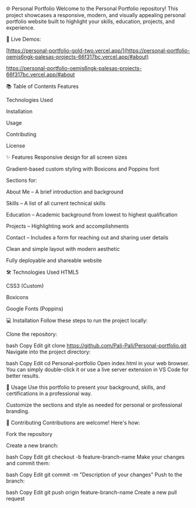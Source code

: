 🌐 Personal Portfolio
Welcome to the Personal Portfolio repository!
This project showcases a responsive, modern, and visually appealing personal portfolio website built to highlight your skills, education, projects, and experience.

📍 Live Demos:

[https://personal-portfolio-gold-two.vercel.app/](https://personal-portfolio-oemjs6ngk-palesas-projects-66f317bc.vercel.app/#about)

https://personal-portfolio-oemjs6ngk-palesas-projects-66f317bc.vercel.app/#about

📚 Table of Contents
Features

Technologies Used

Installation

Usage

Contributing

License

✨ Features
Responsive design for all screen sizes

Gradient-based custom styling with Boxicons and Poppins font

Sections for:

About Me – A brief introduction and background

Skills – A list of all current technical skills

Education – Academic background from lowest to highest qualification

Projects – Highlighting work and accomplishments

Contact – Includes a form for reaching out and sharing user details

Clean and simple layout with modern aesthetic

Fully deployable and shareable website

🛠️ Technologies Used
HTML5

CSS3 (Custom)

Boxicons

Google Fonts (Poppins)

💻 Installation
Follow these steps to run the project locally:

Clone the repository:

bash
Copy
Edit
git clone https://github.com/Pali-Pali/Personal-portfolio.git
Navigate into the project directory:

bash
Copy
Edit
cd Personal-portfolio
Open index.html in your web browser.
You can simply double-click it or use a live server extension in VS Code for better results.

🚀 Usage
Use this portfolio to present your background, skills, and certifications in a professional way.

Customize the sections and style as needed for personal or professional branding.

🤝 Contributing
Contributions are welcome! Here's how:

Fork the repository

Create a new branch:

bash
Copy
Edit
git checkout -b feature-branch-name
Make your changes and commit them:

bash
Copy
Edit
git commit -m "Description of your changes"
Push to the branch:

bash
Copy
Edit
git push origin feature-branch-name
Create a new pull request
